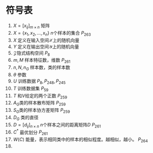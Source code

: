 # 符号表

1. $X=[x_{ij}]_{m\times n}$ 矩阵
1. $X=\{x_1, x_2, \dots ,x_n\}$ $n$个样本的集合 $P_{263}$
1. $X$ 定义在输入空间$\mathcal X$上的随机向量
1. $Y$ 定义在输出空间$\mathcal Y$上的随机向量
1. $\mathcal{Z}$隐式结构空间 $P_8$
1. $m, M$ 样本特征数，维数 $P_{261}$
1. $n,N,n_G$ 样本数，类的样本数
1. $\theta$ 参数
1. $U$ 训练数据  $P_8, P_{248}, P_{245}$
1. $T$ 训练数据集 $P_{59}$
1. $T$ 和$V$给定的两个正数 $P_{259}$
1. $A_G$类的样本散布矩阵 $P_{259}$
1. $S_G$类的样本协方差矩阵 $P_{259}$
1. $D_G$ 类的直径
1. $D=[d_{ij}]_{n \times n}$ $n$个样本之间的距离矩阵$D$ $P_{261}$
1. $C^*$ 最优划分 $P_{261}$
1. $W(C)$ 能量，表示相同类中的样本的相似程度。越相似，越小。 $P_{264}$
1. 